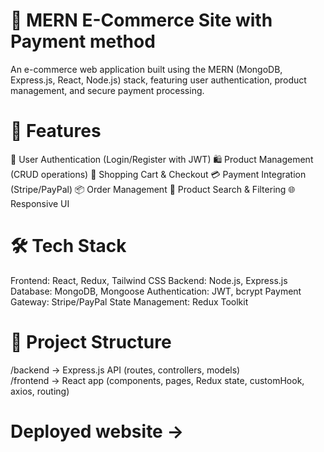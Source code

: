  <h1>🛒 MERN E-Commerce Site with Payment method</h1>
An e-commerce web application built using the MERN (MongoDB, Express.js, React, Node.js) stack, featuring user authentication, product management, and secure payment processing.   


<h1>🚀 Features</h1>
🔐 User Authentication (Login/Register with JWT)
🛍️ Product Management (CRUD operations)
🛒 Shopping Cart & Checkout
💳 Payment Integration (Stripe/PayPal)
📦 Order Management
🔎 Product Search & Filtering
🌐 Responsive UI
<h1>🛠️ Tech Stack</h1>

Frontend: React, Redux, Tailwind CSS
Backend: Node.js, Express.js
Database: MongoDB, Mongoose
Authentication: JWT, bcrypt
Payment Gateway: Stripe/PayPal
State Management: Redux Toolkit
 <h1>📂 Project Structure</h1>

/backend  -> Express.js API (routes, controllers, models)  
/frontend -> React app (components, pages, Redux state, customHook, axios, routing) 
 <h1>Deployed website ->  </h1>
